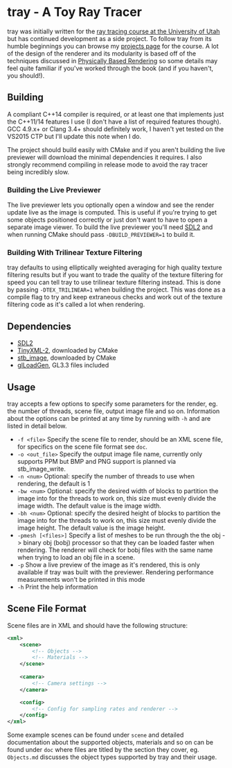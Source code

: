 tray - A Toy Ray Tracer
===
tray was initially written for the [ray tracing course at the University of Utah](http://www.cemyuksel.com/courses/utah/cs6620/fall2014/) but has continued development as a side project. To follow tray from its humble beginnings you can browse my [projects page](http://www.willusher.io/courses/cs6620/) for the course. A lot of the design of the renderer and its modularity is based off of the techniques discussed in [Physically Based Rendering](http://pbrt.org/) so some details may feel quite familiar if you've worked through the book (and if you haven't, you should!).

Building
---
A compliant C++14 compiler is required, or at least one that implements just the C++11/14 features I use (I don't have a list of required features though). GCC 4.9.x+ or Clang 3.4+ should definitely work, I haven't yet tested on the VS2015 CTP but I'll update this note when I do.

The project should build easily with CMake and if you aren't building the live previewer will download the minimal dependencies it requires. I also strongly recommend compiling in release mode to avoid the ray tracer being incredibly slow.

### Building the Live Previewer

The live previewer lets you optionally open a window and see the render update live as the image is computed. This is useful if you're trying to get some objects positioned correctly or just don't want to have to open a separate image viewer. To build the live previewer you'll need [SDL2](http://libsdl.org/) and when running CMake should pass `-DBUILD_PREVIEWER=1` to build it.

### Building With Trilinear Texture Filtering
tray defaults to using elliptically weighted averaging for high quality texture filtering results but if you want to trade the quality of the texture filtering for speed you can tell tray to use trilinear texture filtering instead. This is done by passing `-DTEX_TRILINEAR=1` when building the project. This was done as a compile flag to try and keep extraneous checks and work out of the texture filtering code as it's called a lot when rendering.

Dependencies
---
- [SDL2](http://libsdl.org/)
- [TinyXML-2](https://github.com/leethomason/tinyxml2), downloaded by CMake
- [stb_image](https://github.com/nothings/stb), downloaded by CMake
- [glLoadGen](https://bitbucket.org/alfonse/glloadgen/wiki/Home), GL3.3 files included

Usage
---
tray accepts a few options to specify some parameters for the render, eg. the number of threads, scene file, output image file and so on. Information about the options can be printed at any time by running with `-h` and are listed in detail below.

- `-f <file>` Specify the scene file to render, should be an XML scene file, for specifics on the scene file format see `doc`.
- `-o <out_file>` Specify the output image file name, currently only supports PPM but BMP and PNG support is planned via stb_image_write.
- `-n <num>` Optional: specify the number of threads to use when rendering, the default is 1
- `-bw <num>` Optional: specify the desired width of blocks to partition the image into for the threads to work on, this size must evenly divide the image width. The default value is the image width.
- `-bh <num>` Optional: specify the desired height of blocks to partition the image into for the threads to work on, this size must evenly divide the image height. The default value is the image height.
- `-pmesh [<files>]` Specify a list of meshes to be run through the the obj -> binary obj  (bobj) processor so that they can be loaded faster when rendering. The renderer will check for bobj files with the same name when trying to load an obj file in a scene.
- `-p` Show a live preview of the image as it's rendered, this is only available if tray was built with the previewer. Rendering performance measurements won't be printed in this mode
- `-h` Print the help information

Scene File Format
---
Scene files are in XML and should have the following structure:
```XML
<xml>
	<scene>
		<!-- Objects -->
		<!-- Materials -->
	</scene>
    
	<camera>
		<!-- Camera settings -->
	</camera>

	<config>
		<!-- Config for sampling rates and renderer -->
	</config>
</xml>
```
Some example scenes can be found under `scene` and detailed documentation about the supported objects, materials and so on can be found under `doc` where files are titled by the section they cover, eg. `Objects.md` discusses the object types supported by tray and their usage.
